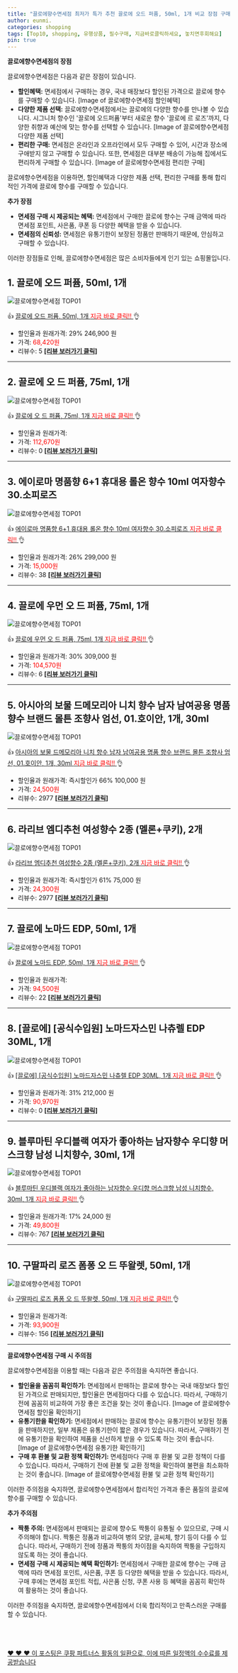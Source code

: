 ```yaml
---
title: "끌로에향수면세점 최저가 특가 추천 끌로에 오드 퍼퓸, 50ml, 1개 비교 장점 구매가이드"
author: eunmi.
categories: shopping
tags: [Top10, shopping, 유행상품, 필수구매, 지금바로클릭하세요, 놓치면후회해요]
pin: true
---
```

**끌로에향수면세점의 장점**

끌로에향수면세점은 다음과 같은 장점이 있습니다.

* **할인혜택:** 면세점에서 구매하는 경우, 국내 매장보다 할인된 가격으로 끌로에 향수를 구매할 수 있습니다.
[Image of 끌로에향수면세점 할인혜택]
* **다양한 제품 선택:** 끌로에향수면세점에서는 끌로에의 다양한 향수를 만나볼 수 있습니다. 시그니처 향수인 '끌로에 오드퍼퓸'부터 새로운 향수 '끌로에 르 로즈'까지, 다양한 취향과 예산에 맞는 향수를 선택할 수 있습니다.
[Image of 끌로에향수면세점 다양한 제품 선택]
* **편리한 구매:** 면세점은 온라인과 오프라인에서 모두 구매할 수 있어, 시간과 장소에 구애받지 않고 구매할 수 있습니다. 또한, 면세점은 대부분 배송이 가능해 집에서도 편리하게 구매할 수 있습니다.
[Image of 끌로에향수면세점 편리한 구매]

끌로에향수면세점을 이용하면, 할인혜택과 다양한 제품 선택, 편리한 구매를 통해 합리적인 가격에 끌로에 향수를 구매할 수 있습니다.

**추가 장점**

* **면세점 구매 시 제공되는 혜택:** 면세점에서 구매한 끌로에 향수는 구매 금액에 따라 면세점 포인트, 사은품, 쿠폰 등 다양한 혜택을 받을 수 있습니다.
* **면세점의 신뢰성:** 면세점은 유통기한이 보장된 정품만 판매하기 때문에, 안심하고 구매할 수 있습니다.

이러한 장점들로 인해, 끌로에향수면세점은 많은 소비자들에게 인기 있는 쇼핑몰입니다.

   

## 1. 끌로에 오드 퍼퓸, 50ml, 1개

![끌로에향수면세점 TOP01](https://thumbnail6.coupangcdn.com/thumbnails/remote/230x230ex/image/vendor_inventory/bb15/bd88708caee1208b13fa06c8ac062e2cf23a6fe46024d0c53b2c65ea4fea.jpg)


👍 [끌로에 오드 퍼퓸, 50ml, 1개 <font color=red> 지금 바로 클릭!! </font> ](https://link.coupang.com/re/AFFSDP?lptag=AF3617701&subid=GithubCoopas&pageKey=6412513113&traceid=V0-153&itemId=18034631039&vendorItemId=87552178325) 👌 


- 할인율과 원래가격: 29%  246,900   원
- 가격: <span style='color:red'>68,420원</span>
- 리뷰수: 5  [**[리뷰 보러가기 클릭]**](https://link.coupang.com/re/AFFSDP?lptag=AF3617701&subid=GithubCoopas&pageKey=6412513113&traceid=V0-153&itemId=18034631039&vendorItemId=87552178325)

---


   

## 2. 끌로에 오 드 퍼퓸, 75ml, 1개

![끌로에향수면세점 TOP01](https://thumbnail8.coupangcdn.com/thumbnails/remote/230x230ex/image/vendor_inventory/78b2/e336fd5a35c4942d56280b02bdf9d0f4e4d3872f0dd02283ef2d1ccacf30.jpg)


👍 [끌로에 오 드 퍼퓸, 75ml, 1개 <font color=red> 지금 바로 클릭!! </font> ](https://link.coupang.com/re/AFFSDP?lptag=AF3617701&subid=GithubCoopas&pageKey=6412513113&traceid=V0-153&itemId=304682488&vendorItemId=74013944668) 👌 


- 할인율과 원래가격: 
- 가격: <span style='color:red'>112,670원</span>
- 리뷰수: 0  [**[리뷰 보러가기 클릭]**](https://link.coupang.com/re/AFFSDP?lptag=AF3617701&subid=GithubCoopas&pageKey=6412513113&traceid=V0-153&itemId=304682488&vendorItemId=74013944668)

---


   

## 3. 에이로마 명품향 6+1 휴대용 롤온 향수 10ml 여자향수 30.소피로즈

![끌로에향수면세점 TOP01](https://thumbnail9.coupangcdn.com/thumbnails/remote/230x230ex/image/vendor_inventory/bd24/b04cc5f16ed25a307c40bd8b76552d1247f43641db78ca256e4c1b1359fb.png)


👍 [에이로마 명품향 6+1 휴대용 롤온 향수 10ml 여자향수 30.소피로즈 <font color=red> 지금 바로 클릭!! </font> ](https://link.coupang.com/re/AFFSDP?lptag=AF3617701&subid=GithubCoopas&pageKey=6200632131&traceid=V0-153&itemId=12300027830&vendorItemId=79570245815) 👌 


- 할인율과 원래가격: 26%  299,000   원
- 가격: <span style='color:red'>15,000원</span>
- 리뷰수: 38  [**[리뷰 보러가기 클릭]**](https://link.coupang.com/re/AFFSDP?lptag=AF3617701&subid=GithubCoopas&pageKey=6200632131&traceid=V0-153&itemId=12300027830&vendorItemId=79570245815)

---


   

## 4. 끌로에 우먼 오 드 퍼퓸, 75ml, 1개

![끌로에향수면세점 TOP01](https://thumbnail10.coupangcdn.com/thumbnails/remote/230x230ex/image/vendor_inventory/6811/16f8bef2db27e6ed8386cf73ccb5d041a6825d57bf165f73490a9190234a.jpg)


👍 [끌로에 우먼 오 드 퍼퓸, 75ml, 1개 <font color=red> 지금 바로 클릭!! </font> ](https://link.coupang.com/re/AFFSDP?lptag=AF3617701&subid=GithubCoopas&pageKey=7063388794&traceid=V0-153&itemId=17520078708&vendorItemId=84687225954) 👌 


- 할인율과 원래가격: 30%  309,000   원
- 가격: <span style='color:red'>104,570원</span>
- 리뷰수: 6  [**[리뷰 보러가기 클릭]**](https://link.coupang.com/re/AFFSDP?lptag=AF3617701&subid=GithubCoopas&pageKey=7063388794&traceid=V0-153&itemId=17520078708&vendorItemId=84687225954)

---


   

## 5. 아시아의 보물 드메모리아 니치 향수 남자 남여공용 명품 향수 브랜드 몰튼 조향사 엄선, 01.호이안, 1개, 30ml

![끌로에향수면세점 TOP01](https://thumbnail8.coupangcdn.com/thumbnails/remote/230x230ex/image/vendor_inventory/e642/a31689e9789c559cf34664deeb82e246b3d2cfd2d6a0a89f4a13327fe7c0.jpg)


👍 [아시아의 보물 드메모리아 니치 향수 남자 남여공용 명품 향수 브랜드 몰튼 조향사 엄선, 01.호이안, 1개, 30ml <font color=red> 지금 바로 클릭!! </font> ](https://link.coupang.com/re/AFFSDP?lptag=AF3617701&subid=GithubCoopas&pageKey=7512874476&traceid=V0-153&itemId=19688736185&vendorItemId=86793907624) 👌 


- 할인율과 원래가격: 즉시할인가 66%  100,000   원
- 가격: <span style='color:red'>24,500원</span>
- 리뷰수: 2977  [**[리뷰 보러가기 클릭]**](https://link.coupang.com/re/AFFSDP?lptag=AF3617701&subid=GithubCoopas&pageKey=7512874476&traceid=V0-153&itemId=19688736185&vendorItemId=86793907624)

---


   

## 6. 라리브 엠디추천 여성향수 2종 (멜론+쿠키), 2개

![끌로에향수면세점 TOP01](https://thumbnail7.coupangcdn.com/thumbnails/remote/230x230ex/image/vendor_inventory/423f/b51b0dd02198e3b5d855bc39b3e430d0268329b6ae13c7a2d86db4037ea3.jpg)


👍 [라리브 엠디추천 여성향수 2종 (멜론+쿠키), 2개 <font color=red> 지금 바로 클릭!! </font> ](https://link.coupang.com/re/AFFSDP?lptag=AF3617701&subid=GithubCoopas&pageKey=2171665357&traceid=V0-153&itemId=3694261242&vendorItemId=79578793995) 👌 


- 할인율과 원래가격: 즉시할인가 61%  75,000   원
- 가격: <span style='color:red'>24,300원</span>
- 리뷰수: 2977  [**[리뷰 보러가기 클릭]**](https://link.coupang.com/re/AFFSDP?lptag=AF3617701&subid=GithubCoopas&pageKey=2171665357&traceid=V0-153&itemId=3694261242&vendorItemId=79578793995)

---


   

## 7. 끌로에 노마드 EDP, 50ml, 1개

![끌로에향수면세점 TOP01](https://thumbnail10.coupangcdn.com/thumbnails/remote/230x230ex/image/vendor_inventory/90e6/6e0eb11e083702c80b79e25ae943b5d0b24e697071728838a4afe3eef137.jpg)


👍 [끌로에 노마드 EDP, 50ml, 1개 <font color=red> 지금 바로 클릭!! </font> ](https://link.coupang.com/re/AFFSDP?lptag=AF3617701&subid=GithubCoopas&pageKey=93540840&traceid=V0-153&itemId=289915072&vendorItemId=86279340768) 👌 


- 할인율과 원래가격: 
- 가격: <span style='color:red'>94,500원</span>
- 리뷰수: 22  [**[리뷰 보러가기 클릭]**](https://link.coupang.com/re/AFFSDP?lptag=AF3617701&subid=GithubCoopas&pageKey=93540840&traceid=V0-153&itemId=289915072&vendorItemId=86279340768)

---


   

## 8. [끌로에] [공식수입원] 노마드자스민 나츄렐 EDP 30ML, 1개

![끌로에향수면세점 TOP01](https://thumbnail10.coupangcdn.com/thumbnails/remote/230x230ex/image/vendor_inventory/d7b1/a29461ff1e987e48173644a7dc244830a40d394ee4658768930071cb2495.jpg)


👍 [[끌로에] [공식수입원] 노마드자스민 나츄렐 EDP 30ML, 1개 <font color=red> 지금 바로 클릭!! </font> ](https://link.coupang.com/re/AFFSDP?lptag=AF3617701&subid=GithubCoopas&pageKey=7263722754&traceid=V0-153&itemId=18507778907&vendorItemId=85646778904) 👌 


- 할인율과 원래가격: 31%  212,000   원
- 가격: <span style='color:red'>90,970원</span>
- 리뷰수: 0  [**[리뷰 보러가기 클릭]**](https://link.coupang.com/re/AFFSDP?lptag=AF3617701&subid=GithubCoopas&pageKey=7263722754&traceid=V0-153&itemId=18507778907&vendorItemId=85646778904)

---


   

## 9. 블루마틴 우디블랙 여자가 좋아하는 남자향수 우디향 머스크향 남성 니치향수, 30ml, 1개

![끌로에향수면세점 TOP01](https://thumbnail9.coupangcdn.com/thumbnails/remote/230x230ex/image/vendor_inventory/427a/b36bd4cd0fe37a4d46bc37288a41ea940cd863f86aa4cc6c9b2e4ee9b5d7.jpg)


👍 [블루마틴 우디블랙 여자가 좋아하는 남자향수 우디향 머스크향 남성 니치향수, 30ml, 1개 <font color=red> 지금 바로 클릭!! </font> ](https://link.coupang.com/re/AFFSDP?lptag=AF3617701&subid=GithubCoopas&pageKey=7308240001&traceid=V0-153&itemId=18717001228&vendorItemId=86281339766) 👌 


- 할인율과 원래가격: 17%  24,000   원
- 가격: <span style='color:red'>49,800원</span>
- 리뷰수: 767  [**[리뷰 보러가기 클릭]**](https://link.coupang.com/re/AFFSDP?lptag=AF3617701&subid=GithubCoopas&pageKey=7308240001&traceid=V0-153&itemId=18717001228&vendorItemId=86281339766)

---


   

## 10. 구딸파리 로즈 폼퐁 오 드 뚜왈렛, 50ml, 1개

![끌로에향수면세점 TOP01](https://thumbnail8.coupangcdn.com/thumbnails/remote/230x230ex/image/retail/images/2023/04/19/10/7/41a499d2-3c52-4500-98c7-a8ac5579656b.jpg)


👍 [구딸파리 로즈 폼퐁 오 드 뚜왈렛, 50ml, 1개 <font color=red> 지금 바로 클릭!! </font> ](https://link.coupang.com/re/AFFSDP?lptag=AF3617701&subid=GithubCoopas&pageKey=7278597417&traceid=V0-153&itemId=18578221536&vendorItemId=85714975462) 👌 


- 할인율과 원래가격: 
- 가격: <span style='color:red'>93,900원</span>
- 리뷰수: 156  [**[리뷰 보러가기 클릭]**](https://link.coupang.com/re/AFFSDP?lptag=AF3617701&subid=GithubCoopas&pageKey=7278597417&traceid=V0-153&itemId=18578221536&vendorItemId=85714975462)

---
**끌로에향수면세점 구매 시 주의점**

끌로에향수면세점을 이용할 때는 다음과 같은 주의점을 숙지하면 좋습니다.

* **할인율을 꼼꼼히 확인하기:** 면세점에서 판매하는 끌로에 향수는 국내 매장보다 할인된 가격으로 판매되지만, 할인율은 면세점마다 다를 수 있습니다. 따라서, 구매하기 전에 꼼꼼히 비교하여 가장 좋은 조건을 찾는 것이 좋습니다.
[Image of 끌로에향수면세점 할인율 확인하기]
* **유통기한을 확인하기:** 면세점에서 판매하는 끌로에 향수는 유통기한이 보장된 정품을 판매하지만, 일부 제품은 유통기한이 짧은 경우가 있습니다. 따라서, 구매하기 전에 유통기한을 확인하여 제품을 신선하게 받을 수 있도록 하는 것이 좋습니다.
[Image of 끌로에향수면세점 유통기한 확인하기]
* **구매 후 환불 및 교환 정책 확인하기:** 면세점마다 구매 후 환불 및 교환 정책이 다를 수 있습니다. 따라서, 구매하기 전에 환불 및 교환 정책을 확인하여 불편을 최소화하는 것이 좋습니다.
[Image of 끌로에향수면세점 환불 및 교환 정책 확인하기]

이러한 주의점을 숙지하면, 끌로에향수면세점에서 합리적인 가격과 좋은 품질의 끌로에 향수를 구매할 수 있습니다.

**추가 주의점**

* **짝퉁 주의:** 면세점에서 판매되는 끌로에 향수도 짝퉁이 유통될 수 있으므로, 구매 시 주의해야 합니다. 짝퉁은 정품과 비교하여 병의 모양, 글씨체, 향기 등이 다를 수 있습니다. 따라서, 구매하기 전에 정품과 짝퉁의 차이점을 숙지하여 짝퉁을 구입하지 않도록 하는 것이 좋습니다.
* **면세점 구매 시 제공되는 혜택 확인하기:** 면세점에서 구매한 끌로에 향수는 구매 금액에 따라 면세점 포인트, 사은품, 쿠폰 등 다양한 혜택을 받을 수 있습니다. 따라서, 구매 후에는 면세점 포인트 적립, 사은품 신청, 쿠폰 사용 등 혜택을 꼼꼼히 확인하여 활용하는 것이 좋습니다.

이러한 주의점을 숙지하면, 끌로에향수면세점에서 더욱 합리적이고 만족스러운 구매를 할 수 있습니다.<br><br><br><br><br> [ ❤ ❤ ❤ 이 포스팅은 쿠팡 파트너스 활동의 일환으로, 이에 따른 일정액의 수수료를 제공받습니다](https://link.coupang.com/a/bcEFyh)
